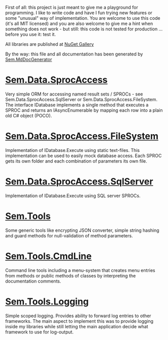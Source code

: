 First of all: this project is just meant to give me a playground for programming. I like to write code 
and have I fun trying new features or some "unusual" way of implementation. You are welcome to use this 
code (it's all MIT licensed) and you are also welcome to give me a hint when something does not work - 
but still: this code is not tested for production ... before you use it: test it.

All libraries are published at [NuGet Gallery](https://www.nuget.org/)

By the way: this file and all documentation has been generated by [Sem.MdDocGenerator](#Sem.MdDocGenerator)
# [Sem.Data.SprocAccess](Sem.Data.SprocAccess.md)
Very simple ORM for accessing named result sets / SPROCs - see Sem.Data.SprocAccess.SqlServer 
or Sem.Data.SprocAccess.FileSystem. The interface IDatabase implements a single method that executes a 
SPROC and returns an IAsyncEnumerable by mapping each row into a plain old C# object (POCO).
# [Sem.Data.SprocAccess.FileSystem](Sem.Data.SprocAccess.FileSystem.md)
Implementation of IDatabase.Execute using static text-files. This implementation can be used to easily 
mock database access. Each SPROC gets its own folder and each combination of parameters its own file.
# [Sem.Data.SprocAccess.SqlServer](Sem.Data.SprocAccess.SqlServer.md)
Implementation of IDatabase.Execute using SQL server SPROCs.
# [Sem.Tools](Sem.Tools.md)
Some generic tools like encrypting JSON converter, simple string hashing and 
guard methods for null-validation of method parameters.
# [Sem.Tools.CmdLine](Sem.Tools.CmdLine.md)
Command line tools including a menu-system that creates menu entries from 
methods or public methods of classes by interpreting the documentation comments.
# [Sem.Tools.Logging](Sem.Tools.Logging.md)
Simple scoped logging. Provides ability to forward log entries to other frameworks. 
The main aspect to implement this was to provide logging inside my libraries while still letting 
the main application decide what framework to use for log-output.